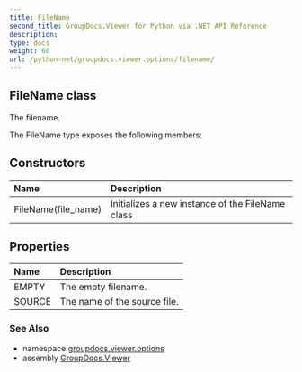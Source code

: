 ```yaml
---
title: FileName
second_title: GroupDocs.Viewer for Python via .NET API Reference
description: 
type: docs
weight: 60
url: /python-net/groupdocs.viewer.options/filename/
---
```


## FileName class

The filename.

The FileName type exposes the following members:
## Constructors
| Name | Description |
| :- | :- |
|FileName(file_name)|Initializes a new instance of the FileName class|
## Properties
| Name | Description |
| :- | :- |
|EMPTY|The empty filename.|
|SOURCE|The name of the source file.|

### See Also

* namespace [groupdocs.viewer.options](/viewer/python-net/groupdocs.viewer.options/)
* assembly [GroupDocs.Viewer](/viewer/python-net/)

